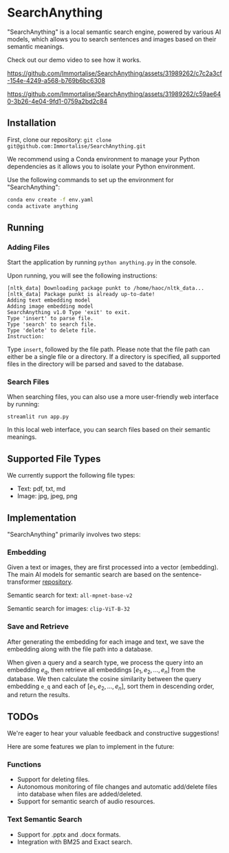 # SearchAnything

"SearchAnything" is a local semantic search engine, powered by various AI models, which allows you to search sentences and images based on their semantic meanings.

Check out our demo video to see how it works.





https://github.com/Immortalise/SearchAnything/assets/31989262/c7c2a3cf-154e-4249-a568-b769b6bc6308



https://github.com/Immortalise/SearchAnything/assets/31989262/c59ae640-3b26-4e04-9fd1-0759a2bd2c84









## Installation

First, clone our repository: `git clone git@github.com:Immortalise/SearchAnything.git`

We recommend using a Conda environment to manage your Python dependencies as it allows you to isolate your Python environment.

Use the following commands to set up the environment for "SearchAnything":

```bash
conda env create -f env.yaml
conda activate anything
```



## Running

### Adding Files

Start the application by running `python anything.py` in the console.

Upon running, you will see the following instructions:

```
[nltk_data] Downloading package punkt to /home/haoc/nltk_data... 
[nltk_data] Package punkt is already up-to-date! 
Adding text embedding model 
Adding image embedding model 
SearchAnything v1.0 Type 'exit' to exit.   
Type 'insert' to parse file.   
Type 'search' to search file.   
Type 'delete' to delete file. 
Instruction:
```

Type `insert`, followed by the file path. Please note that the file path can either be a single file or a directory. If a directory is specified, all supported files in the directory will be parsed and saved to the database.



### Search Files

When searching files, you can also use a more user-friendly web interface by running:

```
streamlit run app.py
```

In this local web interface, you can search files based on their semantic meanings.



## Supported File Types

We currently support the following file types:

- Text: pdf, txt, md
- Image: jpg, jpeg, png



## Implementation

"SearchAnything" primarily involves two steps:

### Embedding

Given a text or images, they are first processed into a vector (embedding). The main AI models for semantic search are based on the sentence-transformer [repository](https://github.com/UKPLab/sentence-transformers).

Semantic search for text: `all-mpnet-base-v2`

Semantic search for images: `clip-ViT-B-32`

### Save and Retrieve

After generating the embedding for each image and text, we save the embedding along with the file path into a database.

When given a query and a search type, we process the query into an embedding $e_q$, then retrieve all embeddings $[e_1, e_2, ..., e_n]$ from the database. We then calculate the cosine similarity between the query embedding `e_q` and each of $[e_1, e_2, ..., e_n]$, sort them in descending order, and return the results.



## TODOs

We're eager to hear your valuable feedback and constructive suggestions!

Here are some features we plan to implement in the future:

### Functions

-  Support for deleting files.
-  Autonomous monitoring of file changes and automatic add/delete files into database when files are added/deleted.
-  Support for semantic search of audio resources.

### Text Semantic Search

-  Support for .pptx and .docx formats.
-  Integration with BM25 and Exact search.
